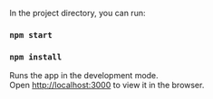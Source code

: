 In the project directory, you can run:

### `npm start`

### `npm install`

Runs the app in the development mode.\
Open [http://localhost:3000](http://localhost:3000) to view it in the browser.

